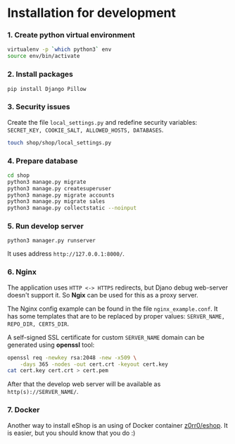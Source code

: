 # Installation for development

### 1. Create python virtual environment

```sh
virtualenv -p `which python3` env
source env/bin/activate
```

### 2. Install packages

```sh
pip install Django Pillow
```

### 3. Security issues

Create the file `local_settings.py` and redefine security variables: `SECRET_KEY, COOKIE_SALT, ALLOWED_HOSTS, DATABASES`.

```sh
touch shop/shop/local_settings.py
```

### 4. Prepare database

```sh
cd shop
python3 manage.py migrate
python3 manage.py createsuperuser
python3 manage.py migrate accounts
python3 manage.py migrate sales
python3 manage.py collectstatic --noinput
```

### 5. Run develop server

```
python3 manager.py runserver
```

It uses address `http://127.0.0.1:8000/`.

### 6. Nginx

The application uses `HTTP <-> HTTPS` redirects, but Djano debug web-server doesn't support it. So **Ngix** can be used for this as a proxy server.

The Nginx config example can be found in the file `nginx_example.conf`. It has some templates that are to be replaced by proper values: `SERVER_NAME, REPO_DIR, CERTS_DIR`.

A self-signed SSL certificate for custom `SERVER_NAME` domain can be generated using **openssl** tool:

```sh
openssl req -newkey rsa:2048 -new -x509 \
	-days 365 -nodes -out cert.crt -keyout cert.key
cat cert.key cert.crt > cert.pem
```

After that the develop web server will be available as `http(s)://SERVER_NAME/`.

### 7. Docker

Another way to install eShop is an using of Docker container [z0rr0/eshop](https://hub.docker.com/r/z0rr0/eshop). It is easier, but you should know that you do :)
